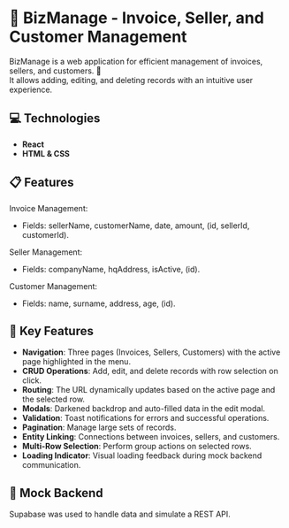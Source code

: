# 💼 BizManage - Invoice, Seller, and Customer Management  

BizManage is a web application for efficient management of invoices, sellers, and customers. 🚀  
It allows adding, editing, and deleting records with an intuitive user experience.  

## 💻 Technologies  
-  **React**  
-  **HTML & CSS**  

## 📋 Features  
 Invoice Management:  
- Fields: sellerName, customerName, date, amount, (id, sellerId, customerId).  

 Seller Management:  
- Fields: companyName, hqAddress, isActive, (id).  

 Customer Management:  
- Fields: name, surname, address, age, (id).  

## 🚀 Key Features  
- **Navigation**: Three pages (Invoices, Sellers, Customers) with the active page highlighted in the menu.  
- **CRUD Operations**: Add, edit, and delete records with row selection on click.  
- **Routing**: The URL dynamically updates based on the active page and the selected row.  
- **Modals**: Darkened backdrop and auto-filled data in the edit modal.  
- **Validation**: Toast notifications for errors and successful operations.  
- **Pagination**: Manage large sets of records.  
- **Entity Linking**: Connections between invoices, sellers, and customers.  
- **Multi-Row Selection**: Perform group actions on selected rows.  
- **Loading Indicator**: Visual loading feedback during mock backend communication.  

## 🧪 Mock Backend  
Supabase was used to handle data and simulate a REST API.  
